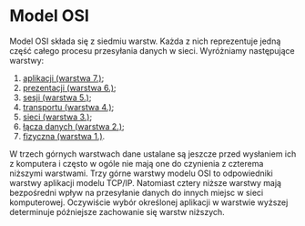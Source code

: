 # Model OSI
Model OSI składa się z siedmiu warstw. Każda z nich reprezentuje jedną część całego procesu przesyłania
danych w sieci. Wyróżniamy następujące warstwy:
1. [aplikacji (warstwa 7.)](https://github.com/objectprogr/CCNA_200-301/blob/main/Model_OSI/warstwa_7_aplikacji.md);
2. [prezentacji (warstwa 6.)](https://github.com/objectprogr/CCNA_200-301/blob/main/Model_OSI/warstwa_6_prezentacji.md);
3. [sesji (warstwa 5.)]();
4. [transportu (warstwa 4.)]();
5. [sieci (warstwa 3.)]();
6. [łącza danych (warstwa 2.)]();
7. [fizyczna (warstwa 1.)]().

W trzech górnych warstwach dane ustalane są jeszcze przed wysłaniem ich z komputera i często w ogóle nie mają one do czynienia z czterema niższymi warstwami. Trzy górne warstwy modelu OSI to odpowiedniki warstwy aplikacji modelu TCP/IP. Natomiast cztery niższe warstwy mają bezpośredni wpływ na przesyłanie danych do innych miejsc w sieci komputerowej. Oczywiście wybór określonej aplikacji w warstwie wyższej determinuje późniejsze zachowanie się warstw niższych.